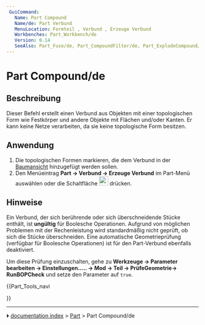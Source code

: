 ```yaml
---
 GuiCommand:
   Name: Part Compound‏‎
   Name/de: Part Verbund
   MenuLocation: Formteil , Verbund , Erzeuge Verbund
   Workbenches: Part_Workbench/de
   Version: 0.14
   SeeAlso: Part_Fuse/de, Part_CompoundFilter/de, Part_ExplodeCompound/de
---
```


# Part Compound/de



## Beschreibung

Dieser Befehl erstellt einen Verbund aus Objekten mit einer topologischen Form wie Festkörper und andere Objekte mit Flächen und/oder Kanten. Er kann keine Netze verarbeiten, da sie keine topologische Form besitzen.



## Anwendung

1.  Die topologischen Formen markieren, die dem Verbund in der [Baumansicht](Tree_view/de.md) hinzugefügt werden sollen.
2.  Den Menüeintrag **Part → Verbund → Erzeuge Verbund** im Part-Menü auswählen oder die Schaltfläche <img alt="" src=images/Part_Compound.svg  style="width:24px;"> drücken.



## Hinweise

Ein Verbund, der sich berührende oder sich überschneidende Stücke enthält, ist **ungültig** für Boolesche Operationen. Aufgrund von möglichen Problemen mit der Rechenleistung wird standardmäßig nicht geprüft, ob sich die Stücke überschneiden. Eine automatische Geometrieprüfung (verfügbar für Boolesche Operationen) ist für den Part-Verbund ebenfalls deaktiviert.

Um diese Prüfung einzuschalten, gehe zu **Werkzeuge → Parameter bearbeiten → Einstellungen..... → Mod → Teil → PrüfeGeometrie→ RunBOPCheck** und setze den Parameter auf `true`.





{{Part_Tools_navi

}}



---
⏵ [documentation index](../README.md) > [Part](Part_Workbench.md) > Part Compound/de
